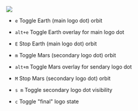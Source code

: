 <!-- markdownlint-disable MD033 MD041 -->
<a href='https://github.com/jrolfs/ot-halloween-logo'>
  <img src='https://cloud.githubusercontent.com/assets/288160/19750497/673cdd40-9ba6-11e6-8802-e8050d113eb0.gif'>
</a>

- `e` Toggle Earth (main logo dot) orbit

- `alt+e` Toggle Earth overlay for main logo dot

- `E` Stop Earth (main logo dot) orbit

- `m` Toggle Mars (secondary logo dot) orbit

- `alt+m` Toggle Mars overlay for sendary logo dot

- `M` Stop Mars (secondary logo dot) orbit

- `s m` Toggle secondary logo dot visibility

- `c` Toggle "final" logo state
